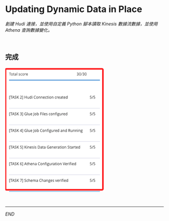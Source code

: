 # Updating Dynamic Data in Place


_創建 Hudi 連接，並使用自定義 Python 腳本讀取 Kinesis 數據流數據，並使用 Athena 查詢數據變化。_

<br>

## 完成

![](images/img_63.png)

<br>

___

_END_
